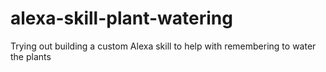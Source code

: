 # alexa-skill-plant-watering
Trying out building a custom Alexa skill to help with remembering to water the plants
